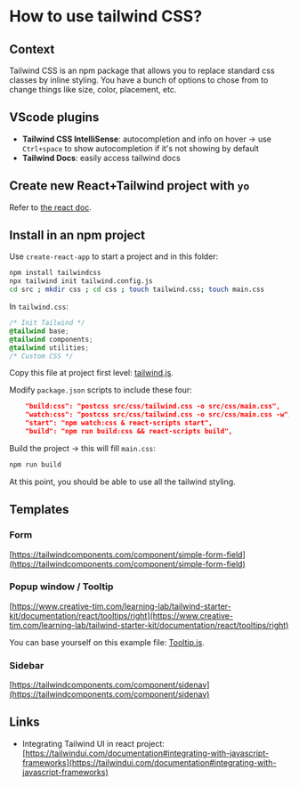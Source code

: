 # How to use tailwind CSS?

## Context

Tailwind CSS is an npm package that allows you to replace standard css classes by inline styling. You have a bunch of options to chose from to change things like size, color, placement, etc.

## VScode plugins

- **Tailwind CSS IntelliSense**: autocompletion and info on hover -> use `Ctrl+space` to show autocompletion if it's not showing by default
- **Tailwind Docs**: easily access tailwind docs

## Create new React+Tailwind project with `yo`

Refer to [the react doc](./react.md).

## Install in an npm project

Use `create-react-app` to start a project and in this folder:

```bash
npm install tailwindcss
npx tailwind init tailwind.config.js
cd src ; mkdir css ; cd css ; touch tailwind.css; touch main.css
```

In `tailwind.css`:
```css
/* Init Tailwind */
@tailwind base;
@tailwind components;
@tailwind utilities;
/* Custom CSS */
```

Copy this file at project first level: [tailwind.js](./examples/tailwind.js).

Modify `package.json` scripts to include these four:
```json
    "build:css": "postcss src/css/tailwind.css -o src/css/main.css",
    "watch:css": "postcss src/css/tailwind.css -o src/css/main.css -w",
    "start": "npm watch:css & react-scripts start",
    "build": "npm run build:css && react-scripts build",
```

Build the project -> this will fill `main.css`:
```bash
npm run build
```

At this point, you should be able to use all the tailwind styling.

## Templates

### Form
[https://tailwindcomponents.com/component/simple-form-field](https://tailwindcomponents.com/component/simple-form-field)

### Popup window / Tooltip
 [https://www.creative-tim.com/learning-lab/tailwind-starter-kit/documentation/react/tooltips/right](https://www.creative-tim.com/learning-lab/tailwind-starter-kit/documentation/react/tooltips/right)

You can base yourself on this example file: [Tooltip.js](./examples/Tooltip.js).

### Sidebar
[https://tailwindcomponents.com/component/sidenav](https://tailwindcomponents.com/component/sidenav)

## Links

- Integrating Tailwind UI in react project: [https://tailwindui.com/documentation#integrating-with-javascript-frameworks](https://tailwindui.com/documentation#integrating-with-javascript-frameworks)